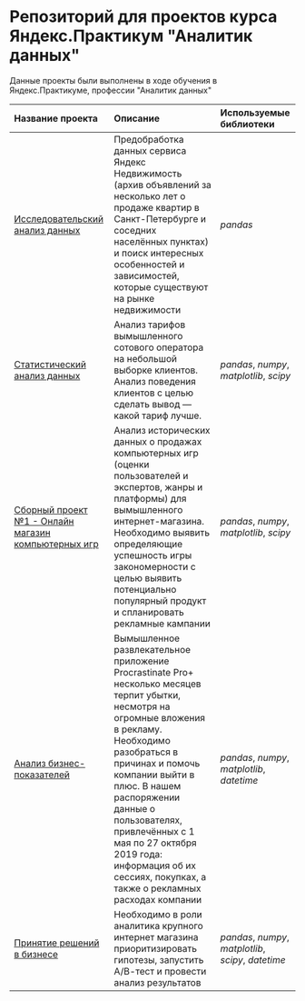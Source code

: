 # Репозиторий для проектов курса Яндекс.Практикум "Аналитик данных"

Данные проекты были выполнены в ходе обучения в Яндекс.Практикуме, профессии "Аналитик данных"

| Название проекта | Описание | Используемые библиотеки | 
| :---------------------- | :---------------------- | :---------------------- |
| [Исследовательский анализ данных](exploratory_data_analysis_project) | Предобработка данных сервиса Яндекс Недвижимость (архив объявлений за несколько лет о продаже квартир в Санкт-Петербурге и соседних населённых пунктах) и поиск интересных особенностей и зависимостей, которые существуют на рынке недвижимости| *pandas* |
|[Статистический анализ данных](statistical_data_analysis) | Анализ тарифов вымышленного сотового оператора на небольшой выборке клиентов. Анализ поведения клиентов с целью сделать вывод — какой тариф лучше. | *pandas*, *numpy*, *matplotlib*, *scipy*|
|[Сборный проект №1 - Онлайн магазин компьютерных игр](online_game_store) | Анализ исторических данных о продажах компьютерных игр (оценки пользователей и экспертов, жанры и платформы) для вымышленного интернет-магазина. Необходимо выявить определяющие успешность игры закономерности с целью выявить потенциально популярный продукт и спланировать рекламные кампании| *pandas*, *numpy*, *matplotlib*, *scipy* |
|[Анализ бизнес-показателей](analysis_of_business_indicators)| Вымышленное развлекательное приложение Procrastinate Pro+ несколько месяцев терпит убытки, несмотря на огромные вложения в рекламу. Необходимо разобраться в причинах и помочь компании выйти в плюс. В нашем распоряжении данные о пользователях, привлечённых с 1 мая по 27 октября 2019 года: информация об их сессиях, покупках, а также о рекламных расходах компании | *pandas*, *numpy*, *matplotlib*, *datetime* |
|[Принятие решений в бизнесе](decision_making_in_business)|Необходимо в роли аналитика крупного интернет магазина приоритизировать гипотезы, запустить А/В-тест и провести анализ результатов | *pandas*, *numpy*, *matplotlib*, *scipy*, *datetime* |
